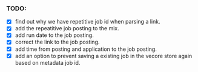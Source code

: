 ### **TODO**: 
- [x] find out why we have repetitive job id when parsing a link.
- [x] add the repeatitive job posting to the mix. 
- [x] add run date to the job posting.
- [x] correct the link to the job posting.
- [x] add time from posting and application to the job posting.
- [x] add an option to prevent saving a existing job in the vecore store again based on metadata job id.